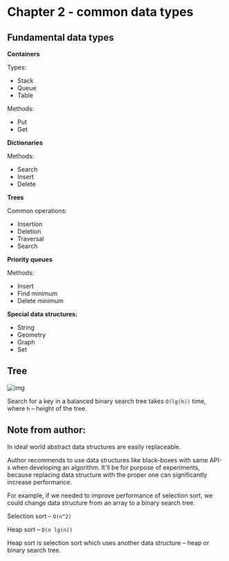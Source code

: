 # Chapter 2 - common data types

## Fundamental data types

**Containers**

Types:
- Stack
- Queue 
- Table

Methods:

- Put
- Get

**Dictionaries**

Methods:

- Search
- Insert
- Delete

**Trees**

Common operations:

- Insertion
- Deletion
- Traversal
- Search

**Priority queues**

Methods:

- Insert
- Find minimum
- Delete minimum

**Special data structures:**
- String
- Geometry 
- Graph
- Set

## Tree

![img](https://upload.wikimedia.org/wikipedia/commons/4/45/Tree-data-structure.svg)

Search for a key in a balanced binary search tree takes ```O(lg(h))``` time, where ```h``` – height of the tree.

## Note from author:

In ideal world abstract data structures are easily replaceable.

Author recommends to use data structures like black-boxes with same API-s when developing an algorithm. It'll be for purpose of experiments, because replacing data structure with the proper one can significantly increase performance.

For example, if we needed to improve performance of selection sort, we could change data structure from an array to a binary search tree.

Selection sort – ```O(n^2)```

Heap sort – ```O(n lg(n))```

Heap sort is selection sort which uses another data structure – heap or binary search tree.

